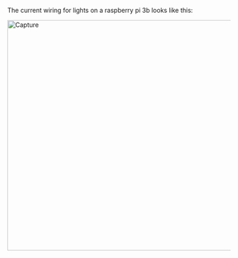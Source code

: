 The current wiring for lights on a raspberry pi 3b looks like this:




<img width="520" alt="Capture" src="https://github.com/user-attachments/assets/97afcd50-64b7-46fd-b784-ada9c4ec66da">
